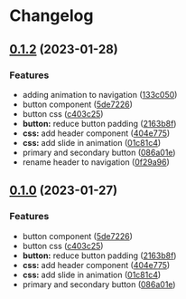 # Changelog

## [0.1.2](https://github.com/jiayike/pixel-ui/compare/styles-v0.1.1...styles-v0.1.2) (2023-01-28)


### Features

* adding animation to navigation ([133c050](https://github.com/jiayike/pixel-ui/commit/133c050992490eb4f52717ab1aa3b8650a80b208))
* button component ([5de7226](https://github.com/jiayike/pixel-ui/commit/5de722656b3c2d906f79657fd94e751d75c5240f))
* button css ([c403c25](https://github.com/jiayike/pixel-ui/commit/c403c259bda8c476d3234f8ff17bb71d627a1a71))
* **button:** reduce button padding ([2163b8f](https://github.com/jiayike/pixel-ui/commit/2163b8fec826aec6ee3c7784f2969f58fb09eaf0))
* **css:** add header component ([404e775](https://github.com/jiayike/pixel-ui/commit/404e77533e5661f06ae20583af41e5df616f3578))
* **css:** add slide in animation ([01c81c4](https://github.com/jiayike/pixel-ui/commit/01c81c4171c6364b147fbfa387cd6ec44f8352b8))
* primary and secondary button ([086a01e](https://github.com/jiayike/pixel-ui/commit/086a01ebf86af2aa1af9f61ae28f13698bbed8a2))
* rename header to navigation ([0f29a96](https://github.com/jiayike/pixel-ui/commit/0f29a962c2f2835a7fad2b0de3e99a6f3928d745))

## [0.1.0](https://github.com/jiayike/pixel-ui/compare/styles-v0.0.1...styles-v0.1.0) (2023-01-27)


### Features

* button component ([5de7226](https://github.com/jiayike/pixel-ui/commit/5de722656b3c2d906f79657fd94e751d75c5240f))
* button css ([c403c25](https://github.com/jiayike/pixel-ui/commit/c403c259bda8c476d3234f8ff17bb71d627a1a71))
* **button:** reduce button padding ([2163b8f](https://github.com/jiayike/pixel-ui/commit/2163b8fec826aec6ee3c7784f2969f58fb09eaf0))
* **css:** add header component ([404e775](https://github.com/jiayike/pixel-ui/commit/404e77533e5661f06ae20583af41e5df616f3578))
* **css:** add slide in animation ([01c81c4](https://github.com/jiayike/pixel-ui/commit/01c81c4171c6364b147fbfa387cd6ec44f8352b8))
* primary and secondary button ([086a01e](https://github.com/jiayike/pixel-ui/commit/086a01ebf86af2aa1af9f61ae28f13698bbed8a2))
